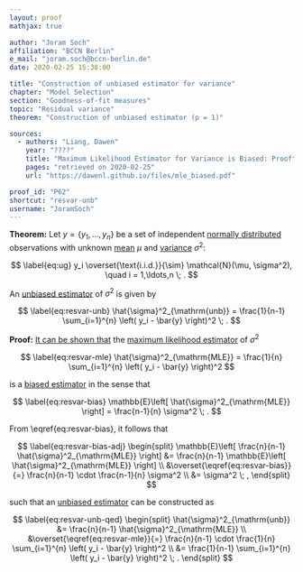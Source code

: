 ```yaml
---
layout: proof
mathjax: true

author: "Joram Soch"
affiliation: "BCCN Berlin"
e_mail: "joram.soch@bccn-berlin.de"
date: 2020-02-25 15:38:00

title: "Construction of unbiased estimator for variance"
chapter: "Model Selection"
section: "Goodness-of-fit measures"
topic: "Residual variance"
theorem: "Construction of unbiased estimator (p = 1)"

sources:
  - authors: "Liang, Dawen"
    year: "????"
    title: "Maximum Likelihood Estimator for Variance is Biased: Proof"
    pages: "retrieved on 2020-02-25"
    url: "https://dawenl.github.io/files/mle_biased.pdf"

proof_id: "P62"
shortcut: "resvar-unb"
username: "JoramSoch"
---
```



**Theorem:** Let $y = \left\lbrace y_1, \ldots, y_n \right\rbrace$ be a set of independent [normally distributed](/D/norm) observations with unknown [mean](/D/mean) $\mu$ and [variance](/D/var) $\sigma^2$:

$$ \label{eq:ug}
y_i \overset{\text{i.i.d.}}{\sim} \mathcal{N}(\mu, \sigma^2), \quad i = 1,\ldots,n \; .
$$

An [unbiased estimator](/D/est-unb) of $\sigma^2$ is given by

$$ \label{eq:resvar-unb}
\hat{\sigma}^2_{\mathrm{unb}} = \frac{1}{n-1} \sum_{i=1}^{n} \left( y_i - \bar{y} \right)^2 \; .
$$


**Proof:** [It can be shown that](/P/resvar-bias) the [maximum likelihood estimator](/D/mle) of $\sigma^2$

$$ \label{eq:resvar-mle}
\hat{\sigma}^2_{\mathrm{MLE}} = \frac{1}{n} \sum_{i=1}^{n} \left( y_i - \bar{y} \right)^2
$$

is a [biased estimator](/D/est-unb) in the sense that

$$ \label{eq:resvar-bias}
\mathbb{E}\left[ \hat{\sigma}^2_{\mathrm{MLE}} \right] = \frac{n-1}{n} \sigma^2 \; .
$$

From \eqref{eq:resvar-bias}, it follows that

$$ \label{eq:resvar-bias-adj}
\begin{split}
\mathbb{E}\left[ \frac{n}{n-1} \hat{\sigma}^2_{\mathrm{MLE}} \right] &= \frac{n}{n-1} \mathbb{E}\left[ \hat{\sigma}^2_{\mathrm{MLE}} \right] \\
&\overset{\eqref{eq:resvar-bias}}{=} \frac{n}{n-1} \cdot \frac{n-1}{n} \sigma^2 \\
&= \sigma^2 \; ,
\end{split}
$$

such that an [unbiased estimator](/D/est-unb) can be constructed as

$$ \label{eq:resvar-unb-qed}
\begin{split}
\hat{\sigma}^2_{\mathrm{unb}} &= \frac{n}{n-1} \hat{\sigma}^2_{\mathrm{MLE}} \\
&\overset{\eqref{eq:resvar-mle}}{=} \frac{n}{n-1} \cdot \frac{1}{n} \sum_{i=1}^{n} \left( y_i - \bar{y} \right)^2 \\
&= \frac{1}{n-1} \sum_{i=1}^{n} \left( y_i - \bar{y} \right)^2 \; .
\end{split}
$$